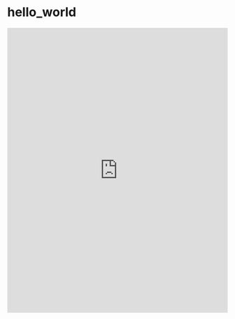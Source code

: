 # hello_world
<iframe src='https://cdn.knightlab.com/libs/timeline3/latest/embed/index.html?source=1jseAuZNMDPWSCMpG5WzGjpayhAAZ-qavKLXYJ_7OFMM&font=Default&lang=en&initial_zoom=2&height=650' width='100%' height='650' webkitallowfullscreen mozallowfullscreen allowfullscreen frameborder='0'></iframe>
